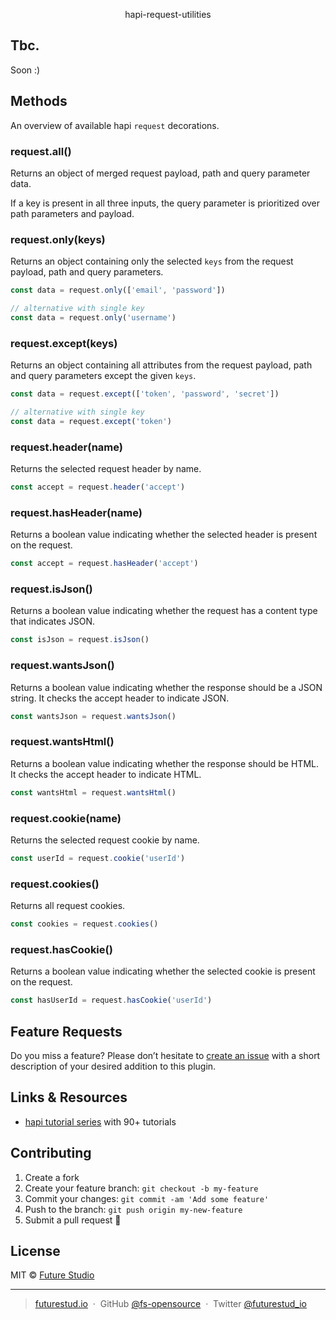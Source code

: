 <p align="center">
  hapi-request-utilities
</p>

## Tbc.
Soon :)


## Methods
An overview of available hapi `request` decorations.


### request.all()
Returns an object of merged request payload, path and query parameter data.

If a key is present in all three inputs, the query parameter is prioritized over path parameters and payload.


### request.only(keys)
Returns an object containing only the selected `keys` from the request payload, path and query parameters.

```js
const data = request.only(['email', 'password'])

// alternative with single key
const data = request.only('username')
```


### request.except(keys)
Returns an object containing all attributes from the request payload, path and query parameters except the given `keys`.

```js
const data = request.except(['token', 'password', 'secret'])

// alternative with single key
const data = request.except('token')
```


### request.header(name)
Returns the selected request header by name.

```js
const accept = request.header('accept')
```


### request.hasHeader(name)
Returns a boolean value indicating whether the selected header is present on the request.

```js
const accept = request.hasHeader('accept')
```


### request.isJson()
Returns a boolean value indicating whether the request has a content type that indicates JSON.

```js
const isJson = request.isJson()
```


### request.wantsJson()
Returns a boolean value indicating whether the response should be a JSON string. It checks the accept header to indicate JSON.

```js
const wantsJson = request.wantsJson()
```


### request.wantsHtml()
Returns a boolean value indicating whether the response should be HTML. It checks the accept header to indicate HTML.

```js
const wantsHtml = request.wantsHtml()
```


### request.cookie(name)
Returns the selected request cookie by name.

```js
const userId = request.cookie('userId')
```


### request.cookies()
Returns all request cookies.

```js
const cookies = request.cookies()
```


### request.hasCookie()
Returns a boolean value indicating whether the selected cookie is present on the request.
   
```js
const hasUserId = request.hasCookie('userId')
```


## Feature Requests
Do you miss a feature? Please don’t hesitate to
[create an issue](https://github.com/fs-opensource/hapi-request-utilities/issues) with a short description of your desired addition to this plugin.


## Links & Resources

- [hapi tutorial series](https://futurestud.io/tutorials/hapi-get-your-server-up-and-running) with 90+ tutorials


## Contributing

1.  Create a fork
2.  Create your feature branch: `git checkout -b my-feature`
3.  Commit your changes: `git commit -am 'Add some feature'`
4.  Push to the branch: `git push origin my-new-feature`
5.  Submit a pull request 🚀


## License

MIT © [Future Studio](https://futurestud.io)

---

> [futurestud.io](https://futurestud.io) &nbsp;&middot;&nbsp;
> GitHub [@fs-opensource](https://github.com/fs-opensource/) &nbsp;&middot;&nbsp;
> Twitter [@futurestud_io](https://twitter.com/futurestud_io)
